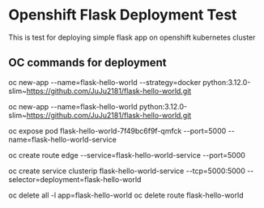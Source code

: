 # Openshift Flask Deployment Test
This is test for deploying simple flask app on openshift kubernetes cluster

## OC commands for deployment
oc new-app --name=flask-hello-world --strategy=docker python:3.12.0-slim~https://github.com/JuJu2181/flask-hello-world.git

oc new-app --name=flask-hello-world python:3.12.0-slim~https://github.com/JuJu2181/flask-hello-world.git

oc expose pod flask-hello-world-7f49bc6f9f-qmfck --port=5000 --name=flask-hello-world-service

oc create route edge --service=flask-hello-world-service --port=5000 

oc create service clusterip flask-hello-world-service --tcp=5000:5000 --selector=deployment=flask-hello-world

oc delete all -l app=flask-hello-world
oc delete route flask-hello-world

